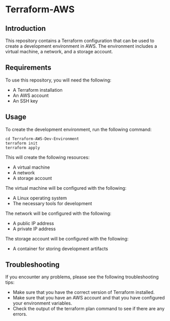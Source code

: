 # Terraform-AWS

## Introduction
This repository contains a Terraform configuration that can be used to create a development environment in AWS. The environment includes a virtual machine, a network, and a storage account.

## Requirements
To use this repository, you will need the following:

* A Terraform installation
* An AWS account
* An SSH key

## Usage
To create the development environment, run the following command:
```
cd Terraform-AWS-Dev-Environment
terraform init
terraform apply
```

This will create the following resources:

* A virtual machine
* A network
* A storage account

The virtual machine will be configured with the following:

* A Linux operating system
* The necessary tools for development

The network will be configured with the following:

* A public IP address
* A private IP address

The storage account will be configured with the following:

* A container for storing development artifacts

## Troubleshooting
If you encounter any problems, please see the following troubleshooting tips:

* Make sure that you have the correct version of Terraform installed.
* Make sure that you have an AWS account and that you have configured your environment variables.
* Check the output of the terraform plan command to see if there are any errors.
